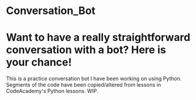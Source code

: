 # Conversation_Bot
# Want to have a really straightforward conversation with a bot? Here is your chance!

This is a practice conversation bot I have been working on using Python. Segments of the code have been copied/altered from lessons in CodeAcademy's Python lessons. WIP.

